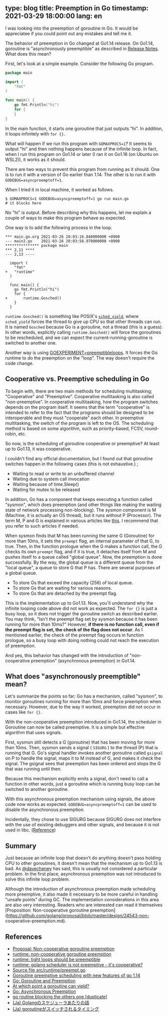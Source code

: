 type: blog
title: Preemption in Go
timestamp: 2021-03-29 18:00:00
lang: en
---

I was looking into the preemption of goroutine in Go. It would be appreciatee if you could point out any mistakes and tell me it.

The behavior of preemption in Go changed at Go1.14 release.
On Go1.14, goroutine is "asynchronously preemptible" as described in [Release Notes](https://golang.org/doc/go1.14#runtime). What does this mean?

First, let's look at a simple example.
Consider the following Go program.

```go
package main

import (
	"fmt"
)

func main() {
	go fmt.Println("hi")
	for {
	}
}

```

In the main function, it starts one goroutine that just outputs "hi". In addition, it loops infinitely with `for {}`.

What will happen if we run this program with `GOMAXPROCS=1`? It seems to output "hi" and then nothing happens because of the infinite loop.
In fact, when I run this program on Go1.14 or later (I ran it on Go1.16 (on Ubuntu on WSL2)), it works as it should.

There are two ways to prevent this program from running as it should. One is to run it with a version of Go earlier than 1.14. The other is to run it with `GODEBUG=asyncpreemptoff=1`.

When I tried it in local machine, it worked as follows.

```
$ GOMAXPROCS=1 GODEBUG=asyncpreemptoff=1 go run main.go
# it blocks here
```

No "hi" is output. Before describing why this happens, let me explain a couple of ways to make this program behave as expected.

One way is to add the following process in the loop.

```
*** main.go.org	2021-03-26 20:03:16.840000000 +0900
--- main2.go	2021-03-26 20:03:58.970000000 +0900
*************** package main
*** 2,11 ****
--- 2,13 ----
  
  import (
  	"fmt"
+ 	"runtime"
  )
  
  func main() {
  	go fmt.Println("hi")
  	for {
+ 		runtime.Gosched()
  	}
  }

```

`runtime.Gosched()` is something like POSIX's [`sched_yield`](https://man7.org/linux/man-pages/man2/sched_yield.2.html), where `sched_yield` forces the thread to give up CPU so that other threads can run. 
It is named `Gosched` because Go is a goroutine, not a thread (this is a guess).
In other words, explicitly calling `runtime.Gosched()` will force the goroutines to be rescheduled, and we can expect the current-running-goroutine is switched to another one.

Another way is using [GOEXPERIMENT=preemptibleloops](https://github.com/golang/go/blob/87a3ac5f5328ea0a6169cfc44bdb081014fcd3ec/src/cmd/internal/objabi/util.go#L257). It forces the Go runtime to do the preemption on the "loop". The way doesn't require the code change.

## Cooperative vs. Preemptive scheduling in Go

To begin with, there are two main methods for scheduling multitasking; "Cooperative" and "Preemptive". Cooperative multitasking is also called "non-preemptive".
In cooperative multitasking, how the program switches depends on the program itself. It seems that the term "cooperative" is intended to refer to the fact that the programs should be designed to be interoperable and they must "cooperate" each other.
In preemptive multitasking, the switch of the program is left to the OS. The scheduling method is based on some algorithm, such as priority-based, FCSV, round-robin, etc.

So now, is the scheduling of goroutine cooperative or preemptive?
At least up to Go1.13, it was cooperative.

I couldn't find any official documentation, but I found out that goroutine switches happen in the following cases (this is not exhaustive.) ;

* Waiting to read or write to an unbuffered channel
* Waiting due to system call invocation
* Waiting because of time.Sleep()
* Waiting for mutex to be released

In addition, Go has a component that keeps executing a function called "sysmon", which does preemption (and other things like making the waiting state of network processing non-blocking).
The sysmon component is M (Machine, it is actually an OS thread), but it runs without P (Processor). The term M, P and G is explained in various articles like [this](https://developpaper.com/gmp-principle-and-scheduling-analysis-of-golang-scheduler/). I recommend that you refer to such articles if needed.

When sysmon finds that M has been running the same G (Goroutine) for more than 10ms, it sets the `preempt` flag, an internal parameter of that G, to true. Then, in the function prologue when the G makes a function call, the G checks its own `preempt` flag, and if it is true, it detaches itself from M and pushes itself to a queue called "global queue". Now, the preemption is done successfully.
By the way, the global queue is a different queue from the "local queue", a queue to store G that P has. There are several purposes of a global queue.

* To store Gs that exceed the capacity (256) of local queue.
* To store Gs that are waiting for various reasons.
* To store Gs that are detached by the preempt flag.

This is the implementation up to Go1.13. Now, you'll understand why the infinite looping code above did not work as expected. The `for {}` is just a busy loop, so it does not trigger the goroutine switch as described earlier. You may think, "Isn't the preempt flag set by sysmon because it has been running for more than 10ms?" However, **if there is no function call, even if the preempt flag is set, the check of the flag does not occur**. As I mentioned earlier, the check of the preempt flag occurs in function prologue, so a busy loop with doing nothing could not reach the execution of preemption.

And yes, this behavior has changed with the introduction of "non-cooperative preemption" (asynchronous preemption) in Go1.14.

## What does "asynchronously preemptible" mean?

Let's summarize the points so far; Go has a mechanism, called "sysmon", to monitor goroutines running for more than 10ms and force preemption when necessary. However, due to the way it worked, preemption did not occur in cases like `for {}`.

With the non-cooperative preemption introduced in Go1.14, the scheduler in Goroutine can now be called preemptive. It is a simple but effective algorithm that uses signals.

First, sysmon still detects a G (goroutine) that has been moving for more than 10ms. Then, sysmon sends a signal ( `SIGURG` ) to the thread (P) that is running that G.
Go's signal handler invokes another goroutine called `gsignal` on P to handle the signal, maps it to M instead of G, and makes it check the signal. The gsignal sees that preemption has been ordered and stops the G that was running until then.

Because this mechanism explicitly emits a signal, don't need to call a function in other words, just a goroutine which is running busy loop can be switched to another goroutine.

With this asynchronous preemption mechanism using signals, the above code now works as expected. `GODEBUG=asyncpreemptoff=1` can be used to disable the asynchronous preemption.

Incidentally, they chose to use SIGURG because SIGURG does not interfere with the use of existing debuggers and other signals, and because it is not used in libc. ([Reference](https://github.com/golang/proposal/blob/master/design/24543-non-cooperative-preemption.md#other-considerations))

## Summary

Just because an infinite loop that doesn't do anything doesn't pass holding CPU to other goroutines, it doesn't mean that the mechanism up to Go1.13 is bad. As [@davecheney](https://github.com/golang/go/issues/11462#issuecomment-116616022) has said, this is usually not considered a particular problem. In the first place, asynchronous preemption was not introduced to solve this infinite loop problem.

Although the introduction of asynchronous preemption made scheduling more preemptive, it also made it necessary to be more careful in handling "unsafe points" during GC. The implementation considerations in this area are also very interesting. Readers who are interested can read it themselves [Proposition: Non-cooperative goroutine preemption](https://github.com/golang/proposal/blob/master/design/24543-non- cooperative-preemption.md).

## References

* [Proposal: Non-cooperative goroutine preemption](https://github.com/golang/proposal/blob/master/design/24543-non-cooperative-preemption.md)
* [runtime: non-cooperative goroutine preemption](https://github.com/golang/go/issues/24543)
* [runtime: tight loops should be preemptible](https://github.com/golang/go/issues/10958)
* [runtime: golang scheduler is not preemptive - it's cooperative?](https://github.com/golang/go/issues/11462)
* [Source file src/runtime/preempt.go](https://golang.org/src/runtime/preempt.go)
* [Goroutine preemptive scheduling with new features of go 1.14](https://developpaper.com/goroutine-preemptive-scheduling-with-new-features-of-go-1-14/)
* [Go: Goroutine and Preemption](https://medium.com/a-journey-with-go/go-goroutine-and-preemption-d6bc2aa2f4b7)
* [At which point a goroutine can yield?](https://stackoverflow.com/questions/64113394/at-which-point-a-goroutine-can-yield)
* [Go: Asynchronous Preemption](https://medium.com/a-journey-with-go/go-asynchronous-preemption-b5194227371c)
* [go routine blocking the others one [duplicate]](https://stackoverflow.com/questions/17953269/go-routine-blocking-the-others-one)
* [(Ja) Golangのスケジューラあたりの話](https://qiita.com/takc923/items/de68671ea889d8df6904)
* [(Ja) goroutineがスイッチされるタイミング](https://qiita.com/umisama/items/93333ffe4d9fc7e4ba1f)
